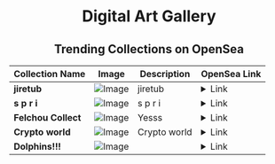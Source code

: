 <div align="center">

# Digital Art Gallery

## Trending Collections on OpenSea

| Collection Name                       | Image                                                                                     | Description                       | OpenSea Link                                                                                          |
|---------------------------------------|-------------------------------------------------------------------------------------------|-----------------------------------|--------------------------------------------------------------------------------------------------------|
| **jiretub** | ![Image](https://i.seadn.io/s/raw/files/2e9328db6e3f47e0e1cdec8dcd9628ab.jpg?w=500&auto=format?w=200&auto=format) | jiretub | <details><summary>Link</summary>[jiretub](https://opensea.io/collection/jiretub)</details> |
| **s p r i** | ![Image](https://i.seadn.io/s/raw/files/5047942129581cfd9128789341daef66.png?w=500&auto=format?w=200&auto=format) | s p r i | <details><summary>Link</summary>[s p r i](https://opensea.io/collection/s-p-r-i)</details> |
| **Felchou Collect** | ![Image](https://i.seadn.io/s/raw/files/3b1b7b462f4ed74d55c15caf75dd813e.png?w=500&auto=format?w=200&auto=format) | Yesss | <details><summary>Link</summary>[Felchou Collect](https://opensea.io/collection/felchou-collect)</details> |
| **Crypto world** | ![Image](https://i.seadn.io/s/raw/files/a62d9c8d92eebf7e8ba23afcdb6ad356.jpg?w=500&auto=format?w=200&auto=format) | Crypto world | <details><summary>Link</summary>[Crypto world](https://opensea.io/collection/crypto-world-72)</details> |
| **Dolphins!!!** | ![Image](https://i.seadn.io/s/raw/files/0c7af640c93c530d0fd77a49bbf69126.png?w=500&auto=format?w=200&auto=format) |  | <details><summary>Link</summary>[Dolphins!!!](https://opensea.io/collection/dolphins-28)</details> |

</div>